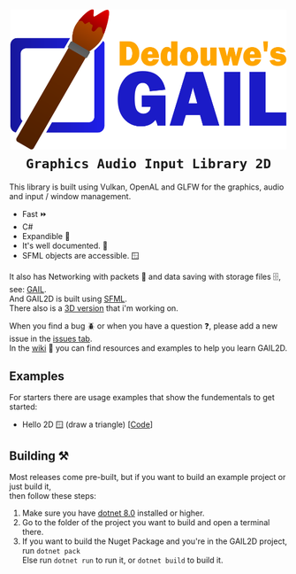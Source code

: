 <h1 align="center"><img src="https://raw.githubusercontent.com/dedouwe26/GAIL/main/Logo.svg" alt="logo" width="500", href="https://github.com/dedouwe26/GAIL"/> <br/>
<code>Graphics Audio Input Library 2D</code> <br/></h1>
This library is built using Vulkan, OpenAL and GLFW for the graphics, audio and input / window management.<br/>
<ul>
<li>Fast ⏩</li>
<li>C#</li>
<li>Expandible 🔧</li>
<li>It's well documented. 📗</li>
<li>SFML objects are accessible. 🪟</li>
</ul>

It also has Networking with packets 🛜 and data saving with storage files 🗄️, see: <a href="https://github.com/dedouwe26/GAIL">GAIL</a>. <br/> And GAIL2D is built using <a href="https://www.sfml-dev.org/index.php">SFML</a>. <br/>
There also is a <a href="https://github.com/dedouwe26/GAIL">3D version</a> that i'm working on.

When you find a bug 🪲 or when you have a question ❓, please add a new issue in the <a href="https://github.com/dedouwe26/GAIL2D/issues">issues tab</a>.<br/>
In the <a href="https://github.com/dedouwe26/GAIL2D/wiki">wiki</a> 📙 you can find resources and examples to help you learn GAIL2D.

<h2>Examples</h2>
For starters there are usage examples that show the fundementals to get started:
<ul>
<li>Hello 2D 🪟 (draw a triangle) [<a href="https://github.com/dedouwe26/GAIL2D/tree/main/examples/Hello2D">Code</a>]</li>
</ul>
<h2>Building ⚒️</h2>
Most releases come pre-built, but if you want to build an example project or just build it, <br/>then follow these steps: <br/>
<ol>
<li>Make sure you have <a href="https://dotnet.microsoft.com/en-us/download/dotnet/8.0">dotnet 8.0</a> installed or higher.</li>
<li>Go to the folder of the project you want to build and open a terminal there.</li>
<li>If you want to build the Nuget Package and you're in the GAIL2D project, run <code>dotnet pack</code><br/>
Else run <code>dotnet run</code> to run it, or <code>dotnet build</code> to build it.
</li>
</ol>
